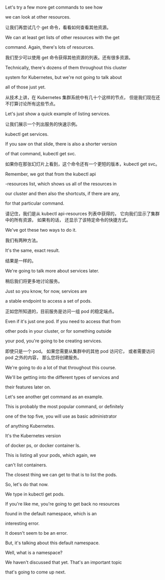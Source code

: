 Let's try a few more get commands to see how

we can look at other resources.

让我们再尝试几个 get 命令，看看如何查看其他资源。

We can at least get lists of other resources with the get

command. Again, there's lots of resources.

我们至少可以使用 get 命令获得其他资源的列表。还有很多资源。

Technically, there's dozens of them throughout this cluster

system for Kubernetes, but we're not going to talk about

all of those just yet.

从技术上讲，在 Kubernetes 集群系统中有几十个这样的节点，
但是我们现在还不打算讨论所有这些节点。

Let's just show a quick example of listing services.

让我们展示一个列出服务的快速示例。

kubectl get services.

If you saw on that slide, there is also a shorter version

of that command, kubectl get svc.

如果你在那张幻灯片上看到，这个命令还有一个更短的版本，kubectl get svc。

Remember, we got that from the kubectl api

-resources list, which shows us all of the resources in

our cluster and then also the shortcuts, if there are any,

for that particular command.

请记住，我们是从 kubectl api-resources 列表中获得的，
它向我们显示了集群中的所有资源，
如果有的话，
还显示了该特定命令的快捷方式。

We've got these two ways to do it.

我们有两种方法。

It's the same, exact result.

结果是一样的。

We're going to talk more about services later.

稍后我们将更多地讨论服务。

Just so you know, for now, services are

a stable endpoint to access a set of pods.

正如您所知道的，目前服务是访问一组 pod 的稳定端点。

Even if it's just one pod. If you need to access that from

other pods in your cluster, or for something outside

your pod, you're going to be creating services.

即使只是一个 pod。
如果您需要从集群中的其他 pod 访问它，
或者需要访问 pod 之外的内容，
那么您将创建服务。

We're going to do a lot of that throughout this course.

We'll be getting into the different types of services and

their features later on.

Let's see another get command as an example.

This is probably the most popular command, or definitely

one of the top five, you will use as basic administrator

of anything Kubernetes.

It's the Kubernetes version

of docker ps, or docker container ls.

This is listing all your pods, which again, we

can't list containers.

The closest thing we can get to that is to list the pods.

So, let's do that now.

We type in kubectl get pods.

If you're like me, you're going to get back no resources

found in the default namespace, which is an

interesting error.

It doesn't seem to be an error.

But, it's talking about this default namespace.

Well, what is a namespace?

We haven't discussed that yet. That's an important topic

that's going to come up next.

